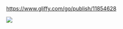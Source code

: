 https://www.gliffy.com/go/publish/11854628

![](https://github.com/justwjr/Edmunds-Car-Data-Pipeline-sdk-python/blob/master/images/ARCHITECTURE_DIAGRAM.png?raw=true)
